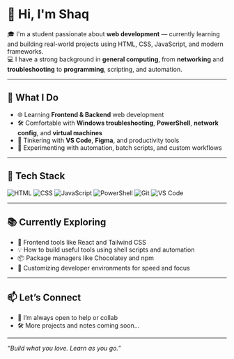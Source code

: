 # 👋 Hi, I'm Shaq

🎓 I'm a student passionate about **web development** — currently learning and building real-world projects using HTML, CSS, JavaScript, and modern frameworks.  
💻 I have a strong background in **general computing**, from **networking** and **troubleshooting** to **programming**, scripting, and automation.

---

## 🚀 What I Do

- 🌐 Learning **Frontend & Backend** web development
- 🛠️ Comfortable with **Windows troubleshooting**, **PowerShell**, **network config**, and **virtual machines**
- 🔧 Tinkering with **VS Code**, **Figma**, and productivity tools
- 🤖 Experimenting with automation, batch scripts, and custom workflows

---

## 🧩 Tech Stack

![HTML](https://img.shields.io/badge/-HTML5-E34F26?logo=html5&logoColor=white)
![CSS](https://img.shields.io/badge/-CSS3-1572B6?logo=css3&logoColor=white)
![JavaScript](https://img.shields.io/badge/-JavaScript-F7DF1E?logo=javascript&logoColor=black)
![PowerShell](https://img.shields.io/badge/-PowerShell-5391FE?logo=powershell&logoColor=white)
![Git](https://img.shields.io/badge/-Git-F05032?logo=git&logoColor=white)
![VS Code](https://img.shields.io/badge/-VS%20Code-007ACC?logo=visual-studio-code&logoColor=white)

---

## 📚 Currently Exploring

- 🔭 Frontend tools like React and Tailwind CSS
- 💡 How to build useful tools using shell scripts and automation
- 📦 Package managers like Chocolatey and npm
- 🧠 Customizing developer environments for speed and focus

---

## 📫 Let’s Connect

- 💬 I’m always open to help or collab
- 🛠️ More projects and notes coming soon...

---

_“Build what you love. Learn as you go.”_
